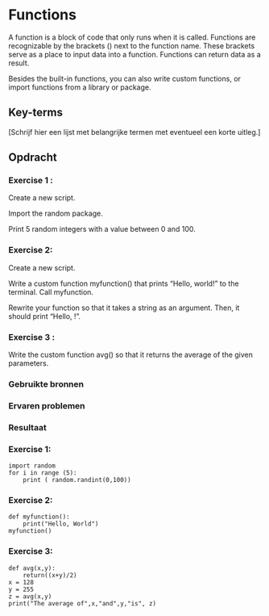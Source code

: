 # Functions
A function is a block of code that only runs when it is called. Functions are recognizable by the brackets () next to the function name. These brackets serve as a place to input data into a function.
Functions can return data as a result.

Besides the built-in functions, you can also write custom functions, or import functions from a library or package.


## Key-terms
[Schrijf hier een lijst met belangrijke termen met eventueel een korte uitleg.]

## Opdracht
### Exercise 1 :
Create a new script.

Import the random package.

Print 5 random integers with a value between 0 and 100.
### Exercise 2:
Create a new script.

Write a custom function myfunction() that prints “Hello, world!” to the terminal. Call myfunction.

Rewrite your function so that it takes a string as an argument. Then, it should print “Hello, <string>!”.
### Exercise 3 :
Write the custom function avg() so that it returns the average of the given parameters.

### Gebruikte bronnen


### Ervaren problemen

### Resultaat
### Exercise 1:
```
import random
for i in range (5):
    print ( random.randint(0,100))

```
### Exercise 2:
```
def myfunction():
    print("Hello, World")
myfunction()
```
### Exercise 3:
```
def avg(x,y):
    return((x+y)/2)
x = 128
y = 255
z = avg(x,y)
print("The average of",x,"and",y,"is", z)
```
